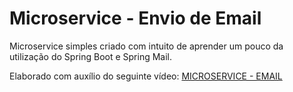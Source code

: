 # Microservice - Envio de Email

Microservice simples criado com intuito de aprender um pouco da utilização do Spring Boot e Spring Mail.

Elaborado com auxílio do seguinte vídeo: [MICROSERVICE - EMAIL](https://www.youtube.com/watch?v=ZBleZzJf6ro)







